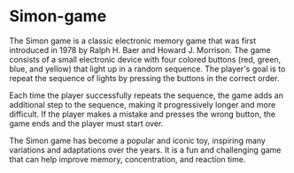# Simon-game
The Simon game is a classic electronic memory game that was first introduced in 1978 by Ralph H. Baer and Howard J. Morrison. The game consists of a small electronic device with four colored buttons (red, green, blue, and yellow) that light up in a random sequence. The player's goal is to repeat the sequence of lights by pressing the buttons in the correct order.

Each time the player successfully repeats the sequence, the game adds an additional step to the sequence, making it progressively longer and more difficult. If the player makes a mistake and presses the wrong button, the game ends and the player must start over.

The Simon game has become a popular and iconic toy, inspiring many variations and adaptations over the years. It is a fun and challenging game that can help improve memory, concentration, and reaction time.
